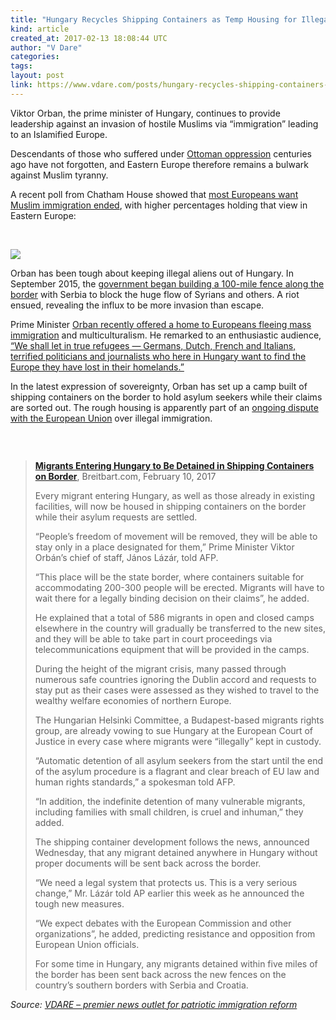 ```yaml
---
title: "Hungary Recycles Shipping Containers as Temp Housing for Illegal Aliens"
kind: article
created_at: 2017-02-13 18:08:44 UTC
author: "V Dare"
categories: 
tags: 
layout: post
link: https://www.vdare.com/posts/hungary-recycles-shipping-containers-as-temp-housing-for-illegal-aliens
---
```



<!--
   Hungary Recycles Shipping Containers as Temp Housing for Illegal Aliens             # => "I Made a Pretty Gem - Planet.rb"
   https://www.vdare.com/posts/hungary-recycles-shipping-containers-as-temp-housing-for-illegal-aliens               # => "http://poteland.com/blog/i-made-a-pretty-gem-planet-dot-rb/"
   2017-02-13 18:08:44 UTC              # => "2012-04-14 05:17:00 UTC"
   &lt;div class=&quot;pf-content&quot;&gt;&lt;p&gt;Viktor Orban, the prime minister of Hungary, continues to provide leadership against an invasion of hostile Muslims via “immigration” leading to an Islamified Europe.&lt;/p&gt;
&lt;p&gt;Descendants of those who suffered under &lt;a href=&quot;https://www.youtube.com/embed/JNgCM7zp30M?version=3&amp;amp;start=1&amp;amp;end=198&amp;amp;autoplay=1&amp;amp;hl=en_US&amp;amp;rel=0&quot;&gt;Ottoman oppression&lt;/a&gt; centuries ago have not forgotten, and Eastern Europe therefore remains a bulwark against Muslim tyranny.&lt;/p&gt;
&lt;p&gt;A recent poll from Chatham House showed that &lt;a href=&quot;https://www.chathamhouse.org/expert/comment/what-do-europeans-think-about-muslim-immigration&quot;&gt;most Europeans want Muslim immigration ended&lt;/a&gt;, with higher percentages holding that view in Eastern Europe:&lt;/p&gt;
&lt;p&gt; &lt;/p&gt;
&lt;p&gt;&lt;img src=&quot;http://www.limitstogrowth.org/ltg-uploads/2017/02/ChathamPollEuropeStopMuslimImmigration.png&quot;&gt;&lt;/p&gt;
&lt;p&gt;Orban has been tough about keeping illegal aliens out of Hungary. In September 2015, the &lt;a href=&quot;http://www.zerohedge.com/news/2015-09-16/refugees-vs-riot-police-photo-album-frontlines-europes-migrant-crisis&quot;&gt;government began building a 100-mile fence along the border&lt;/a&gt; with Serbia to block the huge flow of Syrians and others. A riot ensued, revealing the influx to be more invasion than escape.&lt;/p&gt;
&lt;p&gt;Prime Minister &lt;a href=&quot;http://www.breitbart.com/london/2017/02/11/hungary-will-welcome-true-refugees-germans-french-others-seeking-europe-lost-homelands/&quot;&gt;Orban recently offered a home to Europeans fleeing mass immigration&lt;/a&gt; and multiculturalism. He remarked to an enthusiastic audience, &lt;u&gt;“We shall let in true refugees — Germans, Dutch, French and Italians, terrified politicians and journalists who here in Hungary want to find the Europe they have lost in their homelands.”&lt;/u&gt;&lt;/p&gt;
&lt;p&gt;In the latest expression of sovereignty, Orban has set up a camp built of shipping containers on the border to hold asylum seekers while their claims are sorted out. The rough housing is apparently part of an &lt;a href=&quot;http://www.dw.com/en/hungary-plans-to-detain-migrants-in-shipping-containers/a-37485707&quot;&gt;ongoing dispute with the European Union&lt;/a&gt; over illegal immigration.&lt;/p&gt;
&lt;p&gt;&lt;img title=&quot;&quot; src=&quot;http://www.limitstogrowth.org/ltg-uploads/2017/02/HungaryShippingContainersHoldAliens.jpg&quot;&gt;&lt;/p&gt;
&lt;p&gt; &lt;/p&gt;
&lt;blockquote&gt;&lt;p&gt;&lt;a href=&quot;http://www.breitbart.com/london/2017/02/10/migrants-entering-hungary-detained-shipping-containers-border/&quot;&gt;&lt;b&gt;Migrants Entering Hungary to Be Detained in Shipping Containers on Border&lt;/b&gt;&lt;/a&gt;, Breitbart.com, February 10, 2017&lt;/p&gt;&lt;div id=&quot;57966237cc52c74a5e1363c4&quot; class=&quot;vdb_player vdb_57966237cc52c74a5e1363c456bcd17ce4b018167fea5539&quot;&gt;    &lt;/div&gt;
&lt;p&gt;Every migrant entering Hungary, as well as those already in existing facilities, will now be housed in shipping containers on the border while their asylum requests are settled.&lt;/p&gt;
&lt;p&gt;“People’s freedom of movement will be removed, they will be able to stay only in a place designated for them,” Prime Minister Viktor Orbán’s chief of staff, János Lázár, told AFP.&lt;/p&gt;
&lt;p&gt;“This place will be the state border, where containers suitable for accommodating 200-300 people will be erected. Migrants will have to wait there for a legally binding decision on their claims”, he added.&lt;/p&gt;
&lt;p&gt;He explained that a total of 586 migrants in open and closed camps elsewhere in the country will gradually be transferred to the new sites, and they will be able to take part in court proceedings via telecommunications equipment that will be provided in the camps.&lt;/p&gt;
&lt;p&gt;During the height of the migrant crisis, many passed through numerous safe countries ignoring the Dublin accord and requests to stay put as their cases were assessed as they wished to travel to the wealthy welfare economies of northern Europe.&lt;span id=&quot;more-14735&quot;&gt;&lt;/span&gt;&lt;/p&gt;
&lt;p&gt;The Hungarian Helsinki Committee, a Budapest-based migrants rights group, are already vowing to sue Hungary at the European Court of Justice in every case where migrants were “illegally” kept in custody.&lt;/p&gt;
&lt;p&gt;“Automatic detention of all asylum seekers from the start until the end of the asylum procedure is a flagrant and clear breach of EU law and human rights standards,” a spokesman told AFP.&lt;/p&gt;
&lt;p&gt;“In addition, the indefinite detention of many vulnerable migrants, including families with small children, is cruel and inhuman,” they added.&lt;/p&gt;
&lt;p&gt;The shipping container development follows the news, announced Wednesday, that any migrant detained anywhere in Hungary without proper documents will be sent back across the border.&lt;/p&gt;
&lt;p&gt;“We need a legal system that protects us. This is a very serious change,” Mr. Lázár told AP earlier this week as he announced the tough new measures.&lt;/p&gt;
&lt;p&gt;“We expect debates with the European Commission and other organizations”, he added, predicting resistance and opposition from European Union officials.&lt;/p&gt;
&lt;p&gt;For some time in Hungary, any migrants detained within five miles of the border has been sent back across the new fences on the country’s southern borders with Serbia and Croatia.&lt;/p&gt;&lt;/blockquote&gt;
&lt;/div&gt;           # => "I’ve been hurting to write this ever since we had the idea of creating a Planet for Cubox..." (Continued)
   VDARE – premier news outlet for patriotic immigration reform              # => "This is where I tell you stuff"
   vdare-premier-news-outlet-for-patriotic-immigratio              # => "this-is-where-i-tell-you-stuff"
   https://www.vdare.com               # => "http://poteland.com/articles"
           # => "programming planet"
                 # => "go ruby jekyll"
                 # => "http://poteland.com/images/site-logo.png"
   V Dare                 # => "Pablo Astigarraga"
   @vdar                # => "poteland"
   http://twitter.com/@vdar            # => "http://twitter.com/poteland" -->
<div class="pf-content"><p>Viktor Orban, the prime minister of Hungary, continues to provide leadership against an invasion of hostile Muslims via “immigration” leading to an Islamified Europe.</p>
<p>Descendants of those who suffered under <a href="https://www.youtube.com/embed/JNgCM7zp30M?version=3&amp;start=1&amp;end=198&amp;autoplay=1&amp;hl=en_US&amp;rel=0">Ottoman oppression</a> centuries ago have not forgotten, and Eastern Europe therefore remains a bulwark against Muslim tyranny.</p>
<p>A recent poll from Chatham House showed that <a href="https://www.chathamhouse.org/expert/comment/what-do-europeans-think-about-muslim-immigration">most Europeans want Muslim immigration ended</a>, with higher percentages holding that view in Eastern Europe:</p>
<p> </p>
<p><img src="http://www.limitstogrowth.org/ltg-uploads/2017/02/ChathamPollEuropeStopMuslimImmigration.png"></p>
<p>Orban has been tough about keeping illegal aliens out of Hungary. In September 2015, the <a href="http://www.zerohedge.com/news/2015-09-16/refugees-vs-riot-police-photo-album-frontlines-europes-migrant-crisis">government began building a 100-mile fence along the border</a> with Serbia to block the huge flow of Syrians and others. A riot ensued, revealing the influx to be more invasion than escape.</p>
<p>Prime Minister <a href="http://www.breitbart.com/london/2017/02/11/hungary-will-welcome-true-refugees-germans-french-others-seeking-europe-lost-homelands/">Orban recently offered a home to Europeans fleeing mass immigration</a> and multiculturalism. He remarked to an enthusiastic audience, <u>“We shall let in true refugees — Germans, Dutch, French and Italians, terrified politicians and journalists who here in Hungary want to find the Europe they have lost in their homelands.”</u></p>
<p>In the latest expression of sovereignty, Orban has set up a camp built of shipping containers on the border to hold asylum seekers while their claims are sorted out. The rough housing is apparently part of an <a href="http://www.dw.com/en/hungary-plans-to-detain-migrants-in-shipping-containers/a-37485707">ongoing dispute with the European Union</a> over illegal immigration.</p>
<p><img title="" src="http://www.limitstogrowth.org/ltg-uploads/2017/02/HungaryShippingContainersHoldAliens.jpg"></p>
<p> </p>
<blockquote><p><a href="http://www.breitbart.com/london/2017/02/10/migrants-entering-hungary-detained-shipping-containers-border/"><b>Migrants Entering Hungary to Be Detained in Shipping Containers on Border</b></a>, Breitbart.com, February 10, 2017</p><div id="57966237cc52c74a5e1363c4" class="vdb_player vdb_57966237cc52c74a5e1363c456bcd17ce4b018167fea5539">    </div>
<p>Every migrant entering Hungary, as well as those already in existing facilities, will now be housed in shipping containers on the border while their asylum requests are settled.</p>
<p>“People’s freedom of movement will be removed, they will be able to stay only in a place designated for them,” Prime Minister Viktor Orbán’s chief of staff, János Lázár, told AFP.</p>
<p>“This place will be the state border, where containers suitable for accommodating 200-300 people will be erected. Migrants will have to wait there for a legally binding decision on their claims”, he added.</p>
<p>He explained that a total of 586 migrants in open and closed camps elsewhere in the country will gradually be transferred to the new sites, and they will be able to take part in court proceedings via telecommunications equipment that will be provided in the camps.</p>
<p>During the height of the migrant crisis, many passed through numerous safe countries ignoring the Dublin accord and requests to stay put as their cases were assessed as they wished to travel to the wealthy welfare economies of northern Europe.<span id="more-14735"></span></p>
<p>The Hungarian Helsinki Committee, a Budapest-based migrants rights group, are already vowing to sue Hungary at the European Court of Justice in every case where migrants were “illegally” kept in custody.</p>
<p>“Automatic detention of all asylum seekers from the start until the end of the asylum procedure is a flagrant and clear breach of EU law and human rights standards,” a spokesman told AFP.</p>
<p>“In addition, the indefinite detention of many vulnerable migrants, including families with small children, is cruel and inhuman,” they added.</p>
<p>The shipping container development follows the news, announced Wednesday, that any migrant detained anywhere in Hungary without proper documents will be sent back across the border.</p>
<p>“We need a legal system that protects us. This is a very serious change,” Mr. Lázár told AP earlier this week as he announced the tough new measures.</p>
<p>“We expect debates with the European Commission and other organizations”, he added, predicting resistance and opposition from European Union officials.</p>
<p>For some time in Hungary, any migrants detained within five miles of the border has been sent back across the new fences on the country’s southern borders with Serbia and Croatia.</p></blockquote>
</div><div class="">
    <i>Source: <a href="https://www.vdare.com">VDARE – premier news outlet for patriotic immigration reform</a></i>
</div>
